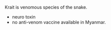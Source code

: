 Krait is venomous species of the snake.

* neuro toxin
* no anti-venom vaccine available in Myanmar.

